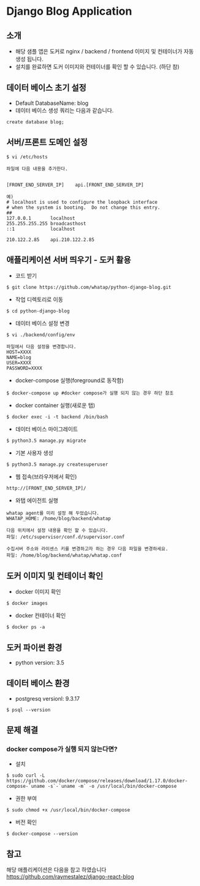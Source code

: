 # Django Blog Application

## 소개
- 해당 샘플 앱은 도커로 nginx / backend / frontend 이미지 및 컨테이너가 자동 생성 됩니다.
- 설치를 완료하면 도커 이미지와 컨테이너를 확인 할 수 있습니다. (하단 참)

## 데이터 베이스 초기 설정
- Default DatabaseName: blog
- 데이터 베이스 생성 쿼리는 다음과 같습니다.
```
create database blog;
```

## 서버/프론트 도메인 설정
```
$ vi /etc/hosts

파일에 다음 내용을 추가한다.


[FRONT_END_SERVER_IP]    api.[FRONT_END_SERVER_IP]

예)
# localhost is used to configure the loopback interface
# when the system is booting.  Do not change this entry.
##
127.0.0.1       localhost
255.255.255.255 broadcasthost
::1             localhost

210.122.2.85    api.210.122.2.85

```

## 애플리케이션 서버 띄우기 - 도커 활용
- 코드 받기
```
$ git clone https://github.com/whatap/python-django-blog.git
```

- 작업 디렉토리로 이동
```
$ cd python-django-blog
```

- 데이터 베이스 설정 변경
```
$ vi ./backend/config/env

파일에서 다음 설정을 변경합니다.
HOST=XXXX
NAME=blog
USER=XXXX
PASSWORD=XXXX
```

- docker-compose 실행(foreground로 동작함)
```
$ docker-compose up #docker compose가 실행 되지 않는 경우 하단 참조
```

- docker container 실행(새로운 탭)
```
$ docker exec -i -t backend /bin/bash
```

- 데이터 베이스 마이그레이트
```
$ python3.5 manage.py migrate
```

- 기본 사용자 생성
```
$ python3.5 manage.py createsuperuser
```


- 웹 접속(브라우저에서 확인)
```
http://[FRONT_END_SERVER_IP]/
```

- 와탭 에이전트 실행
```
whatap agent를 미리 설정 해 두었습니다.
WHATAP_HOME: /home/blog/backend/whatap

다음 위치에서 설정 내용을 확인 할 수 있습니다.
파일: /etc/supervisor/conf.d/supervisor.conf

수집서버 주소와 라이센스 키를 변경하고자 하는 경우 다음 파일을 변경하세요.
파일: /home/blog/backend/whatap/whatap.conf
```

## 도커 이미지 및 컨테이너 확인
- docker 이미지 확인
```
$ docker images
```

- docker 컨테이너 확인
```
$ docker ps -a
```

## 도커 파이썬 환경
- python version: 3.5

## 데이터 베이스 환경
- postgresq versionl: 9.3.17
```
$ psql --version
```

## 문제 해결

### docker compose가 실행 되지 않는다면?

- 설치
```
$ sudo curl -L https://github.com/docker/compose/releases/download/1.17.0/docker-compose-`uname -s`-`uname -m` -o /usr/local/bin/docker-compose
```
- 권한 부여
```
$ sudo chmod +x /usr/local/bin/docker-compose
```
- 버전 확인
```
$ docker-compose --version
```




## 참고
해당 애플리케이션은 다음을 참고 하였습니다
https://github.com/raymestalez/django-react-blog

